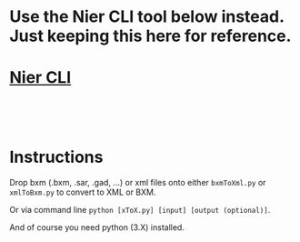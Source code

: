 # Use the Nier CLI tool below instead. Just keeping this here for reference.

# [Nier CLI](https://github.com/ArthurHeitmann/nier_cli)

&nbsp;

&nbsp;


# Instructions

Drop bxm (.bxm, .sar, .gad, ...) or xml files onto either `bxmToXml.py` or `xmlToBxm.py` to convert to XML or BXM.

Or via command line `python [xToX.py] [input] [output (optional)]`.

And of course you need python (3.X) installed.

